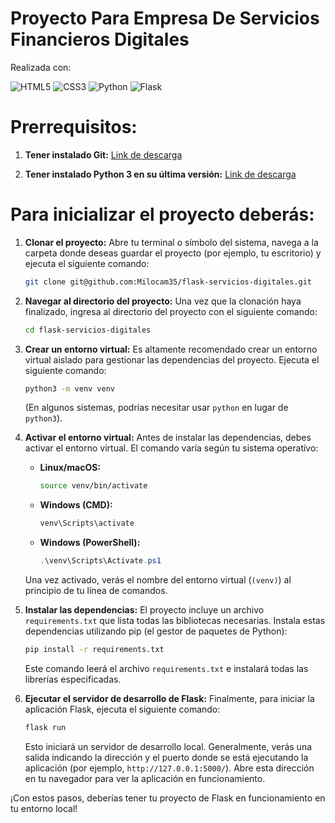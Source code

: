 # Proyecto Para Empresa De Servicios Financieros Digitales

Realizada con:

![HTML5](https://img.shields.io/badge/html5-%23E34F26.svg?style=for-the-badge&logo=html5&logoColor=white) ![CSS3](https://img.shields.io/badge/css3-%231572B6.svg?style=for-the-badge&logo=css3&logoColor=white)
![Python](https://img.shields.io/badge/python-3670A0?style=for-the-badge&logo=python&logoColor=ffdd54) ![Flask](https://img.shields.io/badge/flask-%23000.svg?style=for-the-badge&logo=flask&logoColor=white)

# Prerrequisitos:

1.  **Tener instalado Git:**
    [Link de descarga](https://git-scm.com/downloads)

2.  **Tener instalado Python 3 en su última versión:**
    [Link de descarga](https://www.python.org/downloads/)

# Para inicializar el proyecto deberás:

1.  **Clonar el proyecto:**
    Abre tu terminal o símbolo del sistema, navega a la carpeta donde deseas guardar el proyecto (por ejemplo, tu escritorio) y ejecuta el siguiente comando:

    ```bash
    git clone git@github.com:Milocam35/flask-servicios-digitales.git
    ```

2.  **Navegar al directorio del proyecto:**
    Una vez que la clonación haya finalizado, ingresa al directorio del proyecto con el siguiente comando:

    ```bash
    cd flask-servicios-digitales
    ```

3.  **Crear un entorno virtual:**
    Es altamente recomendado crear un entorno virtual aislado para gestionar las dependencias del proyecto. Ejecuta el siguiente comando:

    ```bash
    python3 -m venv venv
    ```

    (En algunos sistemas, podrías necesitar usar `python` en lugar de `python3`).

4.  **Activar el entorno virtual:**
    Antes de instalar las dependencias, debes activar el entorno virtual. El comando varía según tu sistema operativo:

    * **Linux/macOS:**
        ```bash
        source venv/bin/activate
        ```

    * **Windows (CMD):**
        ```bash
        venv\Scripts\activate
        ```

    * **Windows (PowerShell):**
        ```powershell
        .\venv\Scripts\Activate.ps1
        ```

    Una vez activado, verás el nombre del entorno virtual (`(venv)`) al principio de tu línea de comandos.

5.  **Instalar las dependencias:**
    El proyecto incluye un archivo `requirements.txt` que lista todas las bibliotecas necesarias. Instala estas dependencias utilizando pip (el gestor de paquetes de Python):

    ```bash
    pip install -r requirements.txt
    ```

    Este comando leerá el archivo `requirements.txt` e instalará todas las librerías especificadas.

6.  **Ejecutar el servidor de desarrollo de Flask:**
    Finalmente, para iniciar la aplicación Flask, ejecuta el siguiente comando:

    ```bash
    flask run
    ```

    Esto iniciará un servidor de desarrollo local. Generalmente, verás una salida indicando la dirección y el puerto donde se está ejecutando la aplicación (por ejemplo, `http://127.0.0.1:5000/`). Abre esta dirección en tu navegador para ver la aplicación en funcionamiento.

¡Con estos pasos, deberías tener tu proyecto de Flask en funcionamiento en tu entorno local!
